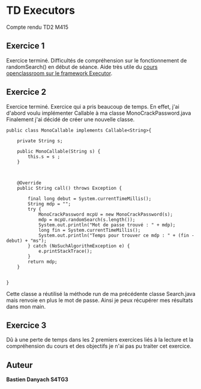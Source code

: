 # TD Executors

Compte rendu TD2 M415

## Exercice 1

Exercice terminé.
Difficultés de compréhension sur le fonctionnement de randomSearch() en début de séance.
Aide très utile du [cours openclassroom sur le framework Executor](https://openclassrooms.com/courses/le-framework-executor).


## Exercice 2

Exercice terminé.
Exercice qui a pris beaucoup de temps. En effet, j'ai d'abord voulu implémenter Callable à ma classe MonoCrackPassword.java
Finalement j'ai décidé de créer une nouvelle classe.
```
public class MonoCallable implements Callable<String>{

	private String s;

	public MonoCallable(String s) {
		this.s = s ;
	}



	@Override
	public String call() throws Exception {

        final long debut = System.currentTimeMillis();
        String mdp = "";
        try {        	
			MonoCrackPassword mcpU = new MonoCrackPassword(s);
			mdp = mcpU.randomSearch(s.length());
			System.out.println("Mot de passe trouvé : " + mdp);
			long fin = System.currentTimeMillis();
			System.out.println("Temps pour trouver ce mdp : " + (fin - debut) + "ms");
        } catch (NoSuchAlgorithmException e) {
            e.printStackTrace();
        }
        return mdp;
    }


}
```
Cette classe a réutilisé la méthode run de ma précédente classe Search.java mais renvoie en plus le mot de passe. Ainsi je peux récupérer mes résultats dans mon main.


## Exercice 3

Dû à une perte de temps dans les 2 premiers exercices liés à la lecture et la compréhension du cours et des objectifs je n'ai pas pu traiter cet exercice.


## Auteur

**Bastien Danyach S4TG3**
